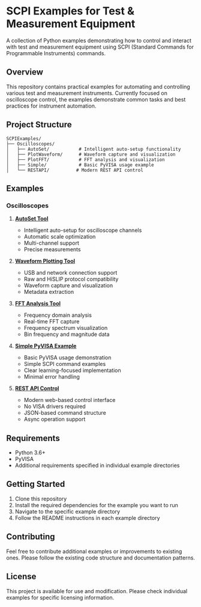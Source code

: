 # SCPI Examples for Test & Measurement Equipment

A collection of Python examples demonstrating how to control and interact with test and measurement equipment using SCPI (Standard Commands for Programmable Instruments) commands.

## Overview

This repository contains practical examples for automating and controlling various test and measurement instruments. Currently focused on oscilloscope control, the examples demonstrate common tasks and best practices for instrument automation.

## Project Structure

```
SCPIExamples/
├── Oscilloscopes/
│   ├── AutoSet/           # Intelligent auto-setup functionality
│   ├── PlotWaveform/      # Waveform capture and visualization
│   ├── PlotFFT/           # FFT analysis and visualization
│   ├── Simple/            # Basic PyVISA usage example
│   └── RESTAPI/          # Modern REST API control
```

## Examples

### Oscilloscopes

1. [**AutoSet Tool**](./Oscilloscopes/AutoSet/)
   - Intelligent auto-setup for oscilloscope channels
   - Automatic scale optimization
   - Multi-channel support
   - Precise measurements

2. [**Waveform Plotting Tool**](./Oscilloscopes/PlotWaveform/)
   - USB and network connection support
   - Raw and HiSLIP protocol compatibility
   - Waveform capture and visualization
   - Metadata extraction

3. [**FFT Analysis Tool**](./Oscilloscopes/PlotFFT/)
   - Frequency domain analysis
   - Real-time FFT capture
   - Frequency spectrum visualization
   - Bin frequency and magnitude data

4. [**Simple PyVISA Example**](./Oscilloscopes/Simple/)
   - Basic PyVISA usage demonstration
   - Simple SCPI command examples
   - Clear learning-focused implementation
   - Minimal error handling

5. [**REST API Control**](./Oscilloscopes/RESTAPI/)
   - Modern web-based control interface
   - No VISA drivers required
   - JSON-based command structure
   - Async operation support

## Requirements

- Python 3.6+
- PyVISA
- Additional requirements specified in individual example directories

## Getting Started

1. Clone this repository
2. Install the required dependencies for the example you want to run
3. Navigate to the specific example directory
4. Follow the README instructions in each example directory

## Contributing

Feel free to contribute additional examples or improvements to existing ones. Please follow the existing code structure and documentation patterns.

## License

This project is available for use and modification. Please check individual examples for specific licensing information.
